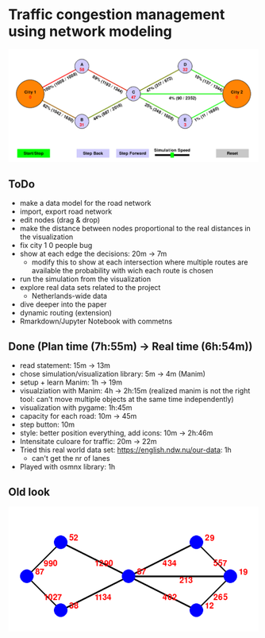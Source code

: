 # Traffic congestion management using network modeling

![Visualization For Traffic Flow](./ss/Visualization%201.png)

## ToDo

- make a data model for the road network
- import, export road network
- edit nodes (drag & drop)
- make the distance between nodes proportional to the real distances in the visualization
- fix city 1 0 people bug
- show at each edge the decisions: 20m -> 7m
  - modify this to show at each intersection where multiple routes are available the probability with wich each route is chosen
- run the simulation from the visualization
- explore real data sets related to the project
  - Netherlands-wide data
- dive deeper into the paper
- dynamic routing (extension)
- Rmarkdown/Jupyter Notebook with commetns

## Done (Plan time (7h:55m) -> Real time (6h:54m))

- read statement: 15m -> 13m
- chose simulation/visualization library: 5m -> 4m (Manim)
- setup + learn Manim: 1h -> 19m
- visualziation with Manim: 4h -> 2h:15m (realized manim is not the right tool: can't move multiple objects at the same time independently)
- visualization with pygame: 1h:45m
- capacity for each road: 10m -> 45m
- step button: 10m
- style: better position everything, add icons: 10m -> 2h:46m
- Intensitate culoare for traffic: 20m -> 22m
- Tried this real world data set: https://english.ndw.nu/our-data: 1h
  - can't get the nr of lanes
- Played with osmnx library: 1h

## Old look

![Old Visualization For Traffic Flow](./ss/Visualization%200.png)